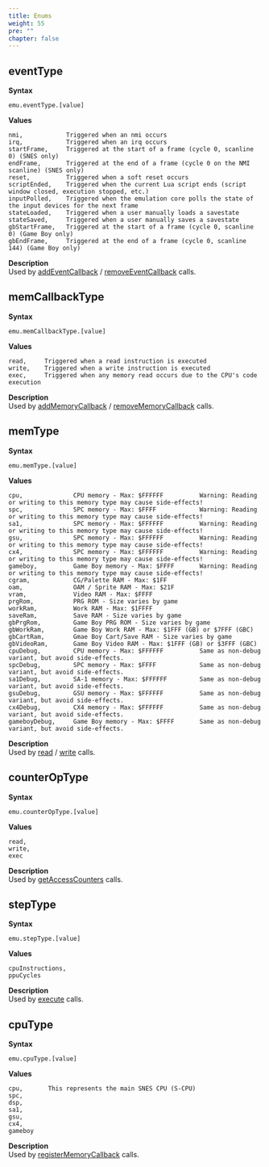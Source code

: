 ```yaml
---
title: Enums
weight: 55
pre: ""
chapter: false
---
```


## eventType ##

**Syntax** 

	emu.eventType.[value]

**Values**

```text
nmi,            Triggered when an nmi occurs
irq,            Triggered when an irq occurs
startFrame,     Triggered at the start of a frame (cycle 0, scanline 0) (SNES only)
endFrame,       Triggered at the end of a frame (cycle 0 on the NMI scanline) (SNES only)
reset,          Triggered when a soft reset occurs
scriptEnded,    Triggered when the current Lua script ends (script window closed, execution stopped, etc.)
inputPolled,    Triggered when the emulation core polls the state of the input devices for the next frame
stateLoaded,    Triggered when a user manually loads a savestate
stateSaved,     Triggered when a user manually saves a savestate
gbStartFrame,   Triggered at the start of a frame (cycle 0, scanline 0) (Game Boy only)
gbEndFrame,     Triggered at the end of a frame (cycle 0, scanline 144) (Game Boy only)
```

**Description**  
Used by [addEventCallback](/apireference/callbacks.html#addeventcallback) / [removeEventCallback](/apireference/callbacks.html#removeeventcallback) calls.
 
## memCallbackType ##

**Syntax** 

	emu.memCallbackType.[value]

**Values**

```text
read,     Triggered when a read instruction is executed
write,    Triggered when a write instruction is executed
exec,     Triggered when any memory read occurs due to the CPU's code execution
```

**Description**  
Used by [addMemoryCallback](/apireference/callbacks.html#addmemorycallback) / [removeMemoryCallback](/apireference/callbacks.html#removememorycallback) calls.
 
## memType ##

**Syntax** 

	emu.memType.[value]

**Values**

```text
cpu,              CPU memory - Max: $FFFFFF          Warning: Reading or writing to this memory type may cause side-effects!
spc,              SPC memory - Max: $FFFF            Warning: Reading or writing to this memory type may cause side-effects!
sa1,              SPC memory - Max: $FFFFFF          Warning: Reading or writing to this memory type may cause side-effects!
gsu,              SPC memory - Max: $FFFFFF          Warning: Reading or writing to this memory type may cause side-effects!
cx4,              SPC memory - Max: $FFFFFF          Warning: Reading or writing to this memory type may cause side-effects!
gameboy,          Game Boy memory - Max: $FFFF       Warning: Reading or writing to this memory type may cause side-effects!
cgram,            CG/Palette RAM - Max: $1FF
oam,              OAM / Sprite RAM - Max: $21F
vram,             Video RAM - Max: $FFFF
prgRom,           PRG ROM - Size varies by game
workRam,          Work RAM - Max: $1FFFF
saveRam,          Save RAM - Size varies by game
gbPrgRom,         Game Boy PRG ROM - Size varies by game
gbWorkRam,        Game Boy Work RAM - Max: $1FFF (GB) or $7FFF (GBC)
gbCartRam,        Gmae Boy Cart/Save RAM - Size varies by game
gbVideoRam,       Game Boy Video RAM - Max: $1FFF (GB) or $3FFF (GBC)
cpuDebug,         CPU memory - Max: $FFFFFF          Same as non-debug variant, but avoid side-effects.
spcDebug,         SPC memory - Max: $FFFF            Same as non-debug variant, but avoid side-effects.
sa1Debug,         SA-1 memory - Max: $FFFFFF         Same as non-debug variant, but avoid side-effects.
gsuDebug,         GSU memory - Max: $FFFFFF          Same as non-debug variant, but avoid side-effects.
cx4Debug,         CX4 memory - Max: $FFFFFF          Same as non-debug variant, but avoid side-effects.
gameboyDebug,     Game Boy memory - Max: $FFFF       Same as non-debug variant, but avoid side-effects.
```	

**Description**  
Used by [read](/apireference/memoryaccess.html#read-readword) / [write](/apireference/memoryaccess.html#write-writeword) calls.


## counterOpType ##

**Syntax** 

	emu.counterOpType.[value]

**Values**

```text
read,
write,
exec
```	

**Description**  
Used by [getAccessCounters](/apireference/misc.html#getaccesscounters) calls.


## stepType ##

**Syntax** 

	emu.stepType.[value]

**Values**

```text
cpuInstructions,
ppuCycles
```	

**Description**  
Used by [execute](/apireference/emulation.html#execute) calls.


## cpuType ##

**Syntax** 

	emu.cpuType.[value]

**Values**

```text
cpu,       This represents the main SNES CPU (S-CPU)
spc,
dsp,
sa1,
gsu,
cx4,
gameboy
```	

**Description**  
Used by [registerMemoryCallback](/apireference/callbacks.html#registermemorycallback) calls.
